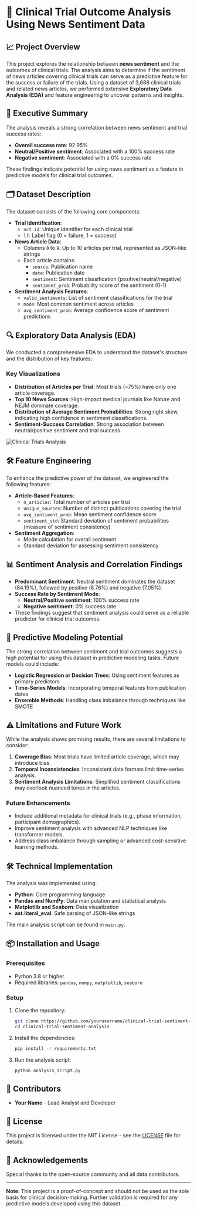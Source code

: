 
# 🧠 Clinical Trial Outcome Analysis Using News Sentiment Data

## 📈 Project Overview
This project explores the relationship between **news sentiment** and the outcomes of clinical trials. The analysis aims to determine if the sentiment of news articles covering clinical trials can serve as a predictive feature for the success or failure of the trials. Using a dataset of 3,688 clinical trials and related news articles, we performed extensive **Exploratory Data Analysis (EDA)** and feature engineering to uncover patterns and insights.

## 🌟 Executive Summary
The analysis reveals a strong correlation between news sentiment and trial success rates:
- **Overall success rate**: 92.95%
- **Neutral/Positive sentiment**: Associated with a 100% success rate
- **Negative sentiment**: Associated with a 0% success rate

These findings indicate potential for using news sentiment as a feature in predictive models for clinical trial outcomes.

## 🗂️ Dataset Description
The dataset consists of the following core components:
- **Trial Identification**:
  - `nct_id`: Unique identifier for each clinical trial
  - `lf`: Label flag (0 = failure, 1 = success)
- **News Article Data**:
  - Columns `0` to `9`: Up to 10 articles per trial, represented as JSON-like strings
  - Each article contains:
    - `source`: Publication name
    - `date`: Publication date
    - `sentiment`: Sentiment classification (positive/neutral/negative)
    - `sentiment_prob`: Probability score of the sentiment (0-1)
- **Sentiment Analysis Features**:
  - `valid_sentiments`: List of sentiment classifications for the trial
  - `mode`: Most common sentiment across articles
  - `avg_sentiment_prob`: Average confidence score of sentiment predictions

## 🔍 Exploratory Data Analysis (EDA)
We conducted a comprehensive EDA to understand the dataset's structure and the distribution of key features:

### Key Visualizations
- **Distribution of Articles per Trial**: Most trials (~75%) have only one article coverage.
- **Top 10 News Sources**: High-impact medical journals like Nature and NEJM dominate coverage.
- **Distribution of Average Sentiment Probabilities**: Strong right skew, indicating high confidence in sentiment classifications.
- **Sentiment-Success Correlation**: Strong association between neutral/positive sentiment and trial success.

![Clinical Trials Analysis](clinical_trials_analysis.png)

## 🛠️ Feature Engineering
To enhance the predictive power of the dataset, we engineered the following features:
- **Article-Based Features**:
  - `n_articles`: Total number of articles per trial
  - `unique_sources`: Number of distinct publications covering the trial
  - `avg_sentiment_prob`: Mean sentiment confidence score
  - `sentiment_std`: Standard deviation of sentiment probabilities (measure of sentiment consistency)
- **Sentiment Aggregation**:
  - Mode calculation for overall sentiment
  - Standard deviation for assessing sentiment consistency

## 📊 Sentiment Analysis and Correlation Findings
- **Predominant Sentiment**: Neutral sentiment dominates the dataset (84.19%), followed by positive (8.76%) and negative (7.05%).
- **Success Rate by Sentiment Mode**:
  - **Neutral/Positive sentiment**: 100% success rate
  - **Negative sentiment**: 0% success rate
- These findings suggest that sentiment analysis could serve as a reliable predictor for clinical trial outcomes.

## 🚀 Predictive Modeling Potential
The strong correlation between sentiment and trial outcomes suggests a high potential for using this dataset in predictive modeling tasks. Future models could include:
- **Logistic Regression or Decision Trees**: Using sentiment features as primary predictors
- **Time-Series Models**: Incorporating temporal features from publication dates
- **Ensemble Methods**: Handling class imbalance through techniques like SMOTE

## ⚠️ Limitations and Future Work
While the analysis shows promising results, there are several limitations to consider:
1. **Coverage Bias**: Most trials have limited article coverage, which may introduce bias.
2. **Temporal Inconsistencies**: Inconsistent date formats limit time-series analysis.
3. **Sentiment Analysis Limitations**: Simplified sentiment classifications may overlook nuanced tones in the articles.

### Future Enhancements
- Include additional metadata for clinical trials (e.g., phase information, participant demographics).
- Improve sentiment analysis with advanced NLP techniques like transformer models.
- Address class imbalance through sampling or advanced cost-sensitive learning methods.

## 🛠️ Technical Implementation
The analysis was implemented using:
- **Python**: Core programming language
- **Pandas and NumPy**: Data manipulation and statistical analysis
- **Matplotlib and Seaborn**: Data visualization
- **ast.literal_eval**: Safe parsing of JSON-like strings

The main analysis script can be found in `main.py`.

## 📦 Installation and Usage
### Prerequisites
- Python 3.8 or higher
- Required libraries: `pandas`, `numpy`, `matplotlib`, `seaborn`

### Setup
1. Clone the repository:
   ```bash
   git clone https://github.com/yourusername/clinical-trial-sentiment-analysis.git
   cd clinical-trial-sentiment-analysis
   ```
2. Install the dependencies:
   ```bash
   pip install -r requirements.txt
   ```
3. Run the analysis script:
   ```bash
   python analysis_script.py
   ```

## 🤝 Contributors
- **Your Name** - Lead Analyst and Developer

## 📜 License
This project is licensed under the MIT License - see the [LICENSE](LICENSE) file for details.

## 📝 Acknowledgements
Special thanks to the open-source community and all data contributors.

---

**Note**: This project is a proof-of-concept and should not be used as the sole basis for clinical decision-making. Further validation is required for any predictive models developed using this dataset.
